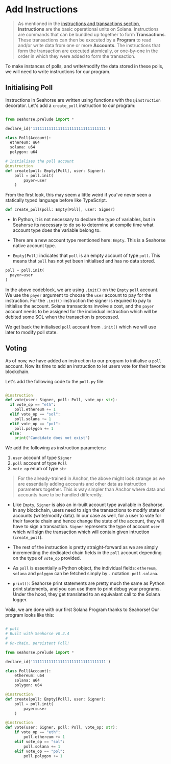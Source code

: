# Add Instructions
> As mentioned in the [instructions and transactions section](../introduction-to-solana-core/instructions-and-transactions.md), **Instructions** are the basic operational units on Solana. Instructions are commands that can be bundled up together to form **Transactions**. These transactions can then be executed by a **Program** to read and/or write data from one or more **Accounts**. The instructions that form the transaction are executed atomically, or one-by-one in the order in which they were added to form the transaction.

To make instances of polls, and write/modify the data stored in these polls, we will need to write instructions for our program.

## Initialising Poll

Instructions in Seahorse are written using functions with the `@instruction` decorator. Let's add a `create_poll` instruction to our program:

```py

from seahorse.prelude import *

declare_id('11111111111111111111111111111111')

class Poll(Account):
  ethereum: u64
  solana: u64
  polygon: u64

# Initialises the poll account
@instruction
def create(poll: Empty[Poll], user: Signer):
    poll = poll.init(
        payer=user
    )

```

From the first look, this may seem a little weird if you've never seen a statically typed language before like TypeScript.

```py
def create_poll(poll: Empty[Poll], user: Signer)
```

- In Python, it is not necessary to declare the type of variables, but in Seahorse its necessary to do so to determine at compile time what account type does the variable belong to.

- There are a new account type mentioned here: `Empty`. This is a Seahorse native account type.

- `Empty[Poll]` indicates that `poll` is an empty account of type `poll`. This means that `poll` has not yet been initialised and has no data stored.

```py
poll = poll.init(
  payer=user
)
```

In the above codeblock, we are using `.init()` on the `Empty` `poll` account. We use the `payer` argument to choose the `user` account to pay for the instruction. For the `.init()` instruction the signer is required to pay to initialise the account. Solana transactions involve a cost, and the `payer` account needs to be assigned for the individual instruction which will be debited some SOL when the transaction is processed.

We get back the initialised `poll` account from `.init()` which we will use later to modify poll state.

## Voting
As of now, we have added an instruction to our program to initialise a `poll` account. Now its time to add an instruction to let users vote for their favorite blockchain.

Let's add the following code to the `poll.py` file:

```py

@instruction
def vote(user: Signer, poll: Poll, vote_op: str):
  if vote_op == "eth":
    poll.ethereum += 1
  elif vote_op == "sol":
    poll.solana += 1
  elif vote_op == "pol":
    poll.polygon += 1
  else:
    print("Candidate does not exist")

```

<!-- We have declared a new class `VoteOperation` with the `ENUM` base class. Enums provide an easy way to parse data when there are multiple options of the same type. The numbers 0, 1, 2 have no significance, and are present just to seperate out the 3 types of candidates. We can now use this enum in our `vote` instruction. -->

We add the following as instruction parameters:
1. `user` account of type `Signer`
2. `poll` account of type `Poll`
3. `vote_op` enum of type `str`

> For the already-trained in Anchor, the above might look strange as we are essentially adding accounts and other data as instruction parameters together. This is way simpler than Anchor where data and accounts have to be handled differently.

- Like `Empty`, `Signer` is also an in-built account type available in Seahorse. In any blockchain, users need to sign the transactions to modify state of accounts (write/modify data). In our case as well, for a user to vote for their favorite chain and hence change the state of the account, they will have to sign a transaction. `Signer` represents the type of account `user` which will sign the transaction which will contain given intruction (`create_poll`).

- The rest of the instruction is pretty straight-forward as we are simply incrementing the dedicated chain fields in the `poll` account depending on the type of `vote_op` provided.

- As `poll` is essentially a Python object, the individual fields: `ethereum`, `solana` and `polygon` can be fetched simply by `.` notation: `poll.solana`.

- `print()`: Seahorse print statements are pretty much the same as Python print statements, and you can use them to print debug your programs. Under the hood, they get translated to an equivalant call to the Solana logger.

Voila, we are done with our first Solana Program thanks to Seahorse! Our program looks like this:

```python

# poll
# Built with Seahorse v0.2.4
#
# On-chain, persistent Poll!

from seahorse.prelude import *

declare_id('11111111111111111111111111111111')

class Poll(Account):
    ethereum: u64
    solana: u64
    polygon: u64

@instruction
def create(poll: Empty[Poll], user: Signer):
    poll = poll.init(
        payer=user
    )

@instruction
def vote(user: Signer, poll: Poll, vote_op: str):
    if vote_op == "eth":
        poll.ethereum += 1
    elif vote_op == "sol":
        poll.solana += 1
    elif vote_op == "pol":
        poll.polygon += 1

```

